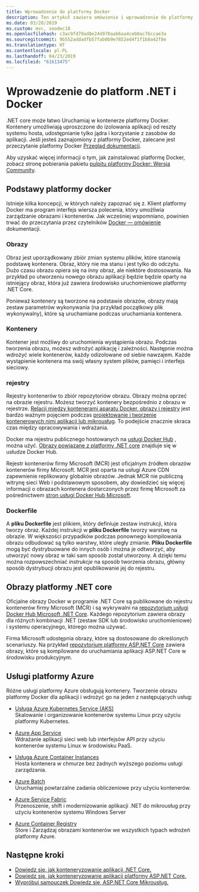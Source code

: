 ```yaml
---
title: Wprowadzenie do platformy Docker
description: Ten artykuł zawiera omówienie i wprowadzenie do platformy Docker w kontekście aplikacji .NET Core.
ms.date: 03/20/2019
ms.custom: mvc, seodec18
ms.openlocfilehash: c3ac9fd79ad8e24d970aab6aa4ceb0ac76ccae3a
ms.sourcegitcommit: 9b552addadfb57fab0b9e7852ed4f1f1b8a42f8e
ms.translationtype: HT
ms.contentlocale: pl-PL
ms.lasthandoff: 04/23/2019
ms.locfileid: "61613475"
---
```

# <a name="introduction-to-net-and-docker"></a>Wprowadzenie do platform .NET i Docker

.NET core może łatwo Uruchamiaj w kontenerze platformy Docker. Kontenery umożliwiają uproszczone do izolowania aplikacji od reszty systemu hosta, udostępnianie tylko jądra i korzystanie z zasobów do aplikacji. Jeśli jesteś zaznajomiony z platformy Docker, zalecane jest przeczytanie platformy Docker [Przegląd dokumentacji](https://docs.docker.com/engine/docker-overview/).

Aby uzyskać więcej informacji o tym, jak zainstalować platformę Docker, zobacz stronę pobierania pakietu [pulpitu platformy Docker: Wersja Community](https://www.docker.com/products/docker-desktop).

## <a name="docker-basics"></a>Podstawy platformy docker

Istnieje kilka koncepcji, w których należy zapoznać się z. Klient platformy Docker ma program interfejs wiersza polecenia, który umożliwia zarządzanie obrazami i kontenerów. Jak wcześniej wspomniano, powinien trwać do przeczytania przez czytelników [Docker — omówienie](https://docs.docker.com/engine/docker-overview/) dokumentacji. 

### <a name="images"></a>Obrazy

Obraz jest uporządkowany zbiór zmian systemu plików, które stanowią podstawę kontenera. Obraz, który nie ma stanu i jest tylko do odczytu. Dużo czasu obrazu opiera się na inny obraz, ale niektóre dostosowania. Na przykład po utworzeniu nowego obrazu aplikacji będzie będzie oparty na istniejący obraz, która już zawiera środowisko uruchomieniowe platformy .NET Core.

Ponieważ kontenery są tworzone na podstawie obrazów, obrazy mają zestaw parametrów wykonywania (na przykład początkowy plik wykonywalny), które są uruchamiane podczas uruchamiania kontenera.

### <a name="containers"></a>Kontenery

Kontener jest możliwy do uruchomienia wystąpienia obrazu. Podczas tworzenia obrazu, możesz wdrożyć aplikację i zależności. Następnie można wdrożyć wiele kontenerów, każdy odizolowane od siebie nawzajem. Każde wystąpienie kontenera ma swój własny system plików, pamięci i interfejs sieciowy.

### <a name="registries"></a>rejestry

Rejestry kontenerów to zbiór repozytoriów obrazu. Obrazy można oprzeć na obrazie rejestru. Możesz tworzyć kontenery bezpośrednio z obrazu w rejestrze. [Relacji między kontenerami aparatu Docker, obrazy i rejestry](../../standard/microservices-architecture/container-docker-introduction/docker-containers-images-registries.md) jest bardzo ważnym pojęciem podczas [projektowanie i tworzenie kontenerowych nimi aplikacji lub mikrousług](../../standard/microservices-architecture/architect-microservice-container-applications/index.md). To podejście znacznie skraca czas między opracowywania i wdrażania.

Docker ma rejestru publicznego hostowanych na [usługi Docker Hub](https://hub.docker.com/) , można użyć. [Obrazy powiązane z platformy .NET core](https://hub.docker.com/_/microsoft-dotnet-core/) znajduje się w usłudze Docker Hub. 

Rejestr kontenerów firmy Microsoft (MCR) jest oficjalnym źródłem obrazów kontenerów firmy Microsoft. MCR jest oparta na usługi Azure CDN zapewnienie replikowany globalnie obrazów. Jednak MCR nie publiczną witrynę sieci Web i podstawowym sposobem, aby dowiedzieć się więcej informacji o obrazach kontenera dostarczonych przez firmę Microsoft za pośrednictwem [stron usługi Docker Hub Microsoft](https://hub.docker.com/_/microsoft-dotnet-core/).

### <a name="dockerfile"></a>Dockerfile

A **pliku Dockerfile** jest plikiem, który definiuje zestaw instrukcji, która tworzy obraz. Każdej instrukcji w **pliku Dockerfile** tworzy warstwę na obrazie. W większości przypadków podczas ponownego kompilowania obrazu odbudować są tylko warstwy, które uległy zmianie. **Pliku Dockerfile** mogą być dystrybuowane do innych osób i można je odtworzyć, aby utworzyć nowy obraz w taki sam sposób został utworzony. A dzięki temu można rozpowszechniać *instrukcje* na sposób tworzenia obrazu, główny sposób dystrybucji obrazu jest opublikowanie jej do rejestru.

## <a name="net-core-images"></a>Obrazy platformy .NET core

Oficjalne obrazy Docker w programie .NET Core są publikowane do rejestru kontenerów firmy Microsoft (MCR) i są wykrywalni na [repozytorium usługi Docker Hub Microsoft .NET Core](https://hub.docker.com/_/microsoft-dotnet-core/). Każdego repozytorium zawiera obrazy dla różnych kombinacji .NET (zestaw SDK lub środowisko uruchomieniowe) i systemu operacyjnego, którego można używać. 

Firma Microsoft udostępnia obrazy, które są dostosowane do określonych scenariuszy. Na przykład [repozytorium platformy ASP.NET Core](https://hub.docker.com/_/microsoft-dotnet-core-aspnet/) zawiera obrazy, które są kompilowane do uruchamiania aplikacji ASP.NET Core w środowisku produkcyjnym.

## <a name="azure-services"></a>Usługi platformy Azure

Różne usługi platformy Azure obsługują kontenery. Tworzenie obrazu platformy Docker dla aplikacji i wdrożyć go na jeden z następujących usług:

* [Usługa Azure Kubernetes Service (AKS)](https://azure.microsoft.com/services/kubernetes-service/)\
Skalowanie i organizowanie kontenerów systemu Linux przy użyciu platformy Kubernetes.

* [Azure App Service](https://azure.microsoft.com/services/app-service/containers/)\
Wdrażanie aplikacji sieci web lub interfejsów API przy użyciu kontenerów systemu Linux w środowisku PaaS.

* [Usługa Azure Container Instances](https://azure.microsoft.com/services/container-instances/)\
Hosta kontenera w chmurze bez żadnych wyższego poziomu usługi zarządzania.

* [Azure Batch](https://azure.microsoft.com/services/batch/)\
Uruchamiaj powtarzalne zadania obliczeniowe przy użyciu kontenerów.

* [Azure Service Fabric](https://azure.microsoft.com/services/service-fabric/)\
Przenoszenie, shift i modernizowanie aplikacji .NET do mikrousług przy użyciu kontenerów systemu Windows Server

* [Azure Container Registry](https://azure.microsoft.com/services/container-registry/)\
Store i Zarządzaj obrazami kontenerów we wszystkich typach wdrożeń platformy Azure.

## <a name="next-steps"></a>Następne kroki

* [Dowiedz się, jak konteneryzowanie aplikacji .NET Core.](build-docker-netcore-container.md)
* [Dowiedz się, jak konteneryzowanie aplikacji platformy ASP.NET Core.](/aspnet/core/host-and-deploy/docker/building-net-docker-images)
* [Wypróbuj samouczek Dowiedz się, ASP.NET Core Mikrousług.](https://dotnet.microsoft.com/learn/web/aspnet-microservice-tutorial/intro)
